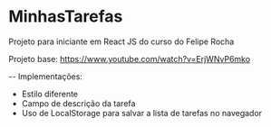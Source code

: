 # MinhasTarefas
Projeto para iniciante em React JS do curso do Felipe Rocha

Projeto base: https://www.youtube.com/watch?v=ErjWNvP6mko

--
Implementações:
- Estilo diferente
- Campo de descrição da tarefa
- Uso de LocalStorage para salvar a lista de tarefas no navegador
